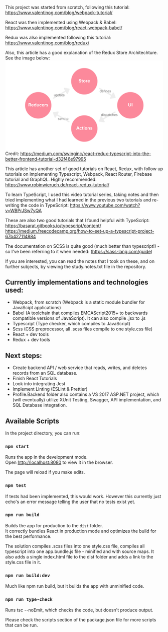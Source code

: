 This project was started from scratch, following this tutorial: https://www.valentinog.com/blog/webpack-tutorial/

React was then implemented using Webpack & Babel: https://www.valentinog.com/blog/react-webpack-babel/

Redux was also implemented following this tutorial: https://www.valentinog.com/blog/redux/ 

Also, this article has a good explanation of the Redux Store Architechture. See the image below: 
<img src="https://raw.githubusercontent.com/Cactusman07/React-Tutorial/master/public/1_9B6AihnjsE2X1KofstLCXg.png">
Credit: https://medium.com/swinginc/react-redux-typescript-into-the-better-frontend-tutorial-d32f46e97995

This article has another set of good tutorials on React, Redux, with follow up tutorials on implementing Typescript, Webpack, React Router, Firebase tutorial and GraphQL. Highly recommended.
https://www.robinwieruch.de/react-redux-tutorial/ 

To learn TypeScript, I used this video tutorial series, taking notes and then tried implementing what I had learned in the previous two tutorials and re-writing the code in TypeScript: https://www.youtube.com/watch?v=WBPrJSw7yQA 

These are also two good tutorials that I found helpful with TypeScript: 
https://basarat.gitbooks.io/typescript/content/ 
https://medium.freecodecamp.org/how-to-set-up-a-typescript-project-67b427114884

The documentation on SCSS is quite good (much better than typescript!) - so I've been referring to it when needed: (https://sass-lang.com/guide)

If you are interested, you can read the notes that I took on these, and on further subjects, by viewing the study.notes.txt file in the repository.

## Currently implementations and technologies used:
- Webpack, from scratch (Webpack is a static module bundler for JavaScipt applications)
- Babel (A toolchain that compiles EMCAScript2015+ to backwards compatible versions of JavaScript). It can also compile .jsx to .js
- Typescript (Type checker, which compiles to JavaScript)
- Scss (CSS preprocessor, all .scss files compile to one style.css file)
- React + dev tools
- Redux + dev tools


## Next steps: 
- Create backend API / web service that reads, writes, and deletes records from an SQL database. 
- Finish React Tutorials
- Look into integrating Jest
- Implement Linting (ESLint & Prettier)
- Profile.Backend folder also contains a VS 2017 ASP.NET project, which (will eventually) utilize XUnit Testing, Swagger, API implementation, and SQL Database integration. 

## Available Scripts

In the project directory, you can run:

### `npm start`

Runs the app in the development mode.<br>
Open [http://localhost:8080](http://localhost:8080) to view it in the browser.

The page will reload if you make edits.<br>

### `npm test`

If tests had been implemented, this would work. However this currently just echo's an error message telling the user that no tests exist yet.<br>

### `npm run build`

Builds the app for production to the `dist` folder.<br>
It correctly bundles React in production mode and optimizes the build for the best performance.

The solution compiles .scss files into one style.css file, compiles all typescript into one app.bundle.js file - minified and with source maps. It also adds a single index.html file to the dist folder and adds a link to the style.css file in it. 

### `npm run build:dev`
Much like npm run build, but it builds the app with unminified code.<br>

### `npm run type-check`
Runs tsc --noEmit, which checks the code, but doesn't produce output. 


Please check the scripts section of the package.json file for more scripts that can be run.